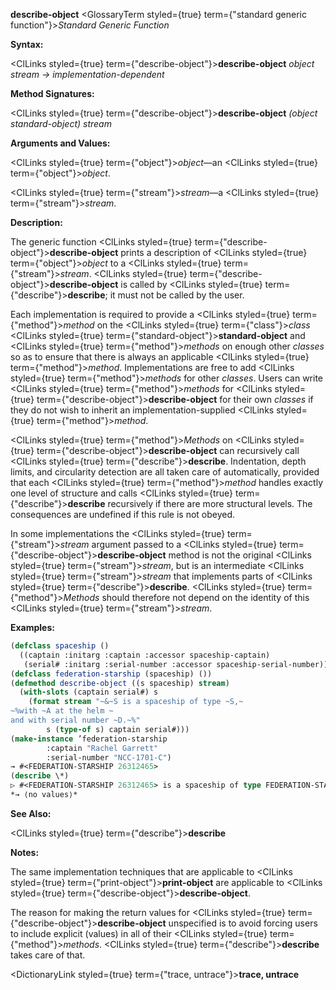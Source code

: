 **describe-object** <GlossaryTerm styled={true} term={"standard generic function"}><i>Standard Generic Function</i></GlossaryTerm> 



**Syntax:** 



<ClLinks styled={true} term={"describe-object"}><b>describe-object</b></ClLinks> *object stream → implementation-dependent* 



**Method Signatures:** 



<ClLinks styled={true} term={"describe-object"}><b>describe-object</b></ClLinks> *(object standard-object) stream* 



**Arguments and Values:** 



<ClLinks styled={true} term={"object"}><i>object</i></ClLinks>—an <ClLinks styled={true} term={"object"}><i>object</i></ClLinks>. 



<ClLinks styled={true} term={"stream"}><i>stream</i></ClLinks>—a <ClLinks styled={true} term={"stream"}><i>stream</i></ClLinks>. 



**Description:** 



The generic function <ClLinks styled={true} term={"describe-object"}><b>describe-object</b></ClLinks> prints a description of <ClLinks styled={true} term={"object"}><i>object</i></ClLinks> to a <ClLinks styled={true} term={"stream"}><i>stream</i></ClLinks>. <ClLinks styled={true} term={"describe-object"}><b>describe-object</b></ClLinks> is called by <ClLinks styled={true} term={"describe"}><b>describe</b></ClLinks>; it must not be called by the user. 



Each implementation is required to provide a <ClLinks styled={true} term={"method"}><i>method</i></ClLinks> on the <ClLinks styled={true} term={"class"}><i>class</i></ClLinks> <ClLinks styled={true} term={"standard-object"}><b>standard-object</b></ClLinks> and <ClLinks styled={true} term={"method"}><i>methods</i></ClLinks> on enough other *classes* so as to ensure that there is always an applicable <ClLinks styled={true} term={"method"}><i>method</i></ClLinks>. Implementations are free to add <ClLinks styled={true} term={"method"}><i>methods</i></ClLinks> for other *classes*. Users can write <ClLinks styled={true} term={"method"}><i>methods</i></ClLinks> for <ClLinks styled={true} term={"describe-object"}><b>describe-object</b></ClLinks> for their own *classes* if they do not wish to inherit an implementation-supplied <ClLinks styled={true} term={"method"}><i>method</i></ClLinks>. 



<ClLinks styled={true} term={"method"}><i>Methods</i></ClLinks> on <ClLinks styled={true} term={"describe-object"}><b>describe-object</b></ClLinks> can recursively call <ClLinks styled={true} term={"describe"}><b>describe</b></ClLinks>. Indentation, depth limits, and circularity detection are all taken care of automatically, provided that each <ClLinks styled={true} term={"method"}><i>method</i></ClLinks> handles exactly one level of structure and calls <ClLinks styled={true} term={"describe"}><b>describe</b></ClLinks> recursively if there are more structural levels. The consequences are undefined if this rule is not obeyed. 







 



 



In some implementations the <ClLinks styled={true} term={"stream"}><i>stream</i></ClLinks> argument passed to a <ClLinks styled={true} term={"describe-object"}><b>describe-object</b></ClLinks> method is not the original <ClLinks styled={true} term={"stream"}><i>stream</i></ClLinks>, but is an intermediate <ClLinks styled={true} term={"stream"}><i>stream</i></ClLinks> that implements parts of <ClLinks styled={true} term={"describe"}><b>describe</b></ClLinks>. <ClLinks styled={true} term={"method"}><i>Methods</i></ClLinks> should therefore not depend on the identity of this <ClLinks styled={true} term={"stream"}><i>stream</i></ClLinks>. 



**Examples:**
```lisp
(defclass spaceship () 
  ((captain :initarg :captain :accessor spaceship-captain) 
   (serial# :initarg :serial-number :accessor spaceship-serial-number))) 
(defclass federation-starship (spaceship) ()) 
(defmethod describe-object ((s spaceship) stream) 
  (with-slots (captain serial#) s 
    (format stream "~&~S is a spaceship of type ~S,~ 
~%with ~A at the helm ~ 
and with serial number ~D.~%" 
	    s (type-of s) captain serial#))) 
(make-instance ’federation-starship 
		:captain "Rachel Garrett" 
		:serial-number "NCC-1701-C") 
→ #<FEDERATION-STARSHIP 26312465> 
(describe \*) 
▷ #<FEDERATION-STARSHIP 26312465> is a spaceship of type FEDERATION-STARSHIP, ▷ with Rachel Garrett at the helm and with serial number NCC-1701-C. 
*→ ⟨no values⟩* 
```
**See Also:** 



<ClLinks styled={true} term={"describe"}><b>describe</b></ClLinks> 



**Notes:** 



The same implementation techniques that are applicable to <ClLinks styled={true} term={"print-object"}><b>print-object</b></ClLinks> are applicable to <ClLinks styled={true} term={"describe-object"}><b>describe-object</b></ClLinks>. 



The reason for making the return values for <ClLinks styled={true} term={"describe-object"}><b>describe-object</b></ClLinks> unspecified is to avoid forcing users to include explicit (values) in all of their <ClLinks styled={true} term={"method"}><i>methods</i></ClLinks>. <ClLinks styled={true} term={"describe"}><b>describe</b></ClLinks> takes care of that. 







 



 



<DictionaryLink styled={true} term={"trace, untrace"}><b>trace, untrace</b></DictionaryLink> 



